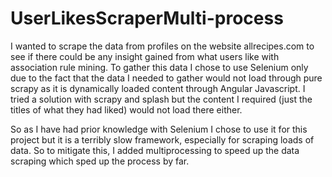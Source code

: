# UserLikesScraperMulti-process
I wanted to scrape the data from profiles on the website allrecipes.com to see if there could be any insight gained from what users like with association rule mining.
To gather this data I chose to use Selenium only due to the fact that the data I needed to gather would not load through pure scrapy as it is dynamically loaded content through Angular Javascript. I tried a solution with scrapy and splash but the content I required (just the titles of what they had liked) would not load there either. 

So as I have had prior knowledge with Selenium I chose to use it for this project but it is a terribly slow framework, especially for scraping loads of data. So to mitigate this, I added multiprocessing to speed up the data scraping which sped up the process by far.
